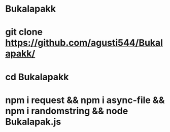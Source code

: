 # Bukalapakk
# git clone https://github.com/agusti544/Bukalapakk/
# cd Bukalapakk
# npm i request && npm i async-file && npm i randomstring && node Bukalapak.js
